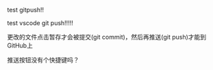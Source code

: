test gitpush!!

test vscode git push!!!!!

更改的文件点击暂存才会被提交(git commit)，然后再推送(git push)才能到GitHub上

推送按钮没有个快捷键吗？